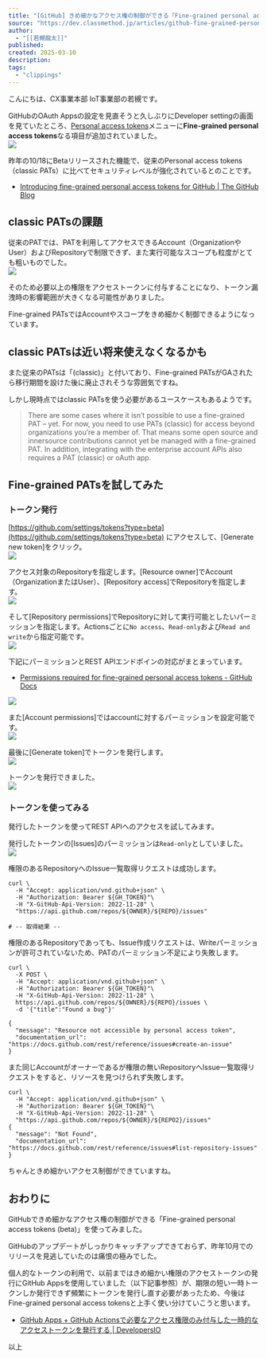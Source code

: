 ```yaml
---
title: "[GitHub] きめ細かなアクセス権の制御ができる「Fine-grained personal access tokens (beta)」を使ってみた | DevelopersIO"
source: "https://dev.classmethod.jp/articles/github-fine-grained-personal-access-tokens/"
author:
  - "[[若槻龍太]]"
published:
created: 2025-03-10
description:
tags:
  - "clippings"
---
```

こんにちは、CX事業本部 IoT事業部の若槻です。

GitHubのOAuth Appsの設定を見直そうと久しぶりにDeveloper settingの画面を見ていたところ、[Personal access tokens](https://github.com/settings/tokens)メニューに**Fine-grained personal access tokens**なる項目が追加されていました。  
![](https://www.evernote.com/l/APcja-RUyFJFaozwZ9KuqtxI7LPMwWQBu88B/image.png)

昨年の10/18にBetaリリースされた機能で、従来のPersonal access tokens（classic PATs）に比べてセキュリティレベルが強化されているとのことです。

- [Introducing fine-grained personal access tokens for GitHub | The GitHub Blog](https://github.blog/2022-10-18-introducing-fine-grained-personal-access-tokens-for-github/)

## classic PATsの課題

従来のPATでは、PATを利用してアクセスできるAccount（OrganizationやUser）およびRepositoryで制限できず、また実行可能なスコープも粒度がとても粗いものでした。  
![](https://www.evernote.com/l/APeMggPxTBFKkryXN565Qxo4aadUF4v6T80B/image.png)

そのため必要以上の権限をアクセストークンに付与することになり、トークン漏洩時の影響範囲が大きくなる可能性がありました。

Fine-grained PATsではAccountやスコープをきめ細かく制御できるようになっています。

## classic PATsは近い将来使えなくなるかも

また従来のPATsは「(classic)」と付いており、Fine-grained PATsがGAされたら移行期間を設けた後に廃止されそうな雰囲気ですね。

しかし現時点ではclassic PATsを使う必要があるユースケースもあるようです。

> There are some cases where it isn’t possible to use a fine-grained PAT – yet. For now, you need to use PATs (classic) for access beyond organizations you’re a member of. That means some open source and innersource contributions cannot yet be managed with a fine-grained PAT. In addition, integrating with the enterprise account APIs also requires a PAT (classic) or oAuth app.

## Fine-grained PATsを試してみた

### トークン発行

[https://github.com/settings/tokens?type=beta](https://github.com/settings/tokens?type=beta) にアクセスして、\[Generate new token\]をクリック。  
![](https://www.evernote.com/l/APe0hiHc46NPfohs04MK-X1Jnv7Z3yPk9rkB/image.png)

アクセス対象のRepositoryを指定します。\[Resource owner\]でAccount（OrganizationまたはUser）、\[Repository access\]でRepositoryを指定します。  
![](https://www.evernote.com/l/APf69oNRCfZKObiNW95aVqUWQ4eacv9-VwMB/image.png)

そして\[Repository permissions\]でRepositoryに対して実行可能としたいパーミッションを指定します。Actionsごとに`No access`、`Read-only`および`Read and write`から指定可能です。  
![](https://www.evernote.com/l/APf-s5NcLHJHco17W6P02vQPsXcg_2PjkLEB/image.png)

下記にパーミッションとREST APIエンドポインの対応がまとまっています。

- [Permissions required for fine-grained personal access tokens - GitHub Docs](https://docs.github.com/en/rest/overview/permissions-required-for-fine-grained-personal-access-tokens?apiVersion=2022-11-28)

![](https://www.evernote.com/l/APcx_-21pJ9Fbo5t2H-O8P92VirCPLmLsRUB/image.png)

また\[Account permissions\]ではaccountに対するパーミッションを設定可能です。  
![](https://www.evernote.com/l/APdTueRFgCJNbJxheiktJR4AXLrZAc6LENcB/image.png)

最後に\[Generate token\]でトークンを発行します。  
![](https://www.evernote.com/l/APcKsD12PCFHD4NxQHUqyAvfnkVahtiR0IIB/image.png)

トークンを発行できました。  
![](https://www.evernote.com/l/APe8WBfGX3VGvb25G2ox_v4_T1g9xcccPlkB/image.png)

### トークンを使ってみる

発行したトークンを使ってREST APIへのアクセスを試してみます。

発行したトークンの\[Issues\]のパーミッションは`Read-only`としていました。  
![](https://www.evernote.com/l/APfQK_0BJ-lKh7ZAyF9eV1_AZQsCw4onymYB/image.png)

権限のあるRepositoryへのIssue一覧取得リクエストは成功します。

```shell
curl \
  -H "Accept: application/vnd.github+json" \
  -H "Authorization: Bearer ${GH_TOKEN}"\
  -H "X-GitHub-Api-Version: 2022-11-28" \
  "https://api.github.com/repos/${OWNER}/${REPO}/issues"

# -- 取得結果 --
```

権限のあるRepositoryであっても、Issue作成リクエストは、Writeパーミッションが許可されていないため、PATのパーミッション不足により失敗します。

```shell
curl \
  -X POST \
  -H "Accept: application/vnd.github+json" \
  -H "Authorization: Bearer ${GH_TOKEN}"\
  -H "X-GitHub-Api-Version: 2022-11-28" \
  https://api.github.com/repos/${OWNER}/${REPO}/issues \
  -d '{"title":"Found a bug"}'

{
  "message": "Resource not accessible by personal access token",
  "documentation_url": "https://docs.github.com/rest/reference/issues#create-an-issue"
}
```

また同じAccountがオーナーであるが権限の無いRepositoryへIssue一覧取得リクエストをすると、リソースを見つけられず失敗します。

```shell
curl \
  -H "Accept: application/vnd.github+json" \
  -H "Authorization: Bearer ${GH_TOKEN}"\
  -H "X-GitHub-Api-Version: 2022-11-28" \
  "https://api.github.com/repos/${OWNER}/${REPO2}/issues"
{
  "message": "Not Found",
  "documentation_url": "https://docs.github.com/rest/reference/issues#list-repository-issues"
}
```

ちゃんときめ細かいアクセス制御ができていますね。

## おわりに

GitHubできめ細かなアクセス権の制御ができる「Fine-grained personal access tokens (beta)」を使ってみました。

GitHubのアップデートがしっかりキャッチアップできておらず、昨年10月でのリリースを見逃していたのは痛恨の極みでした。

個人的なトークンの利用で、以前まではきめ細かい権限のアクセストークンの発行にGitHub Appsを使用していました（以下記事参照）が、期限の短い一時トークンしか発行できず頻繁にトークンを発行し直す必要があったため、今後はFine-grained personal access tokensと上手く使い分けていこうと思います。

- [GitHub Apps + GitHub Actionsで必要なアクセス権限のみ付与した一時的なアクセストークンを発行する | DevelopersIO](https://dev.classmethod.jp/articles/getting-an-access-token-with-only-the-necessary-permissions-on-github-appsgithub-actions/)

以上